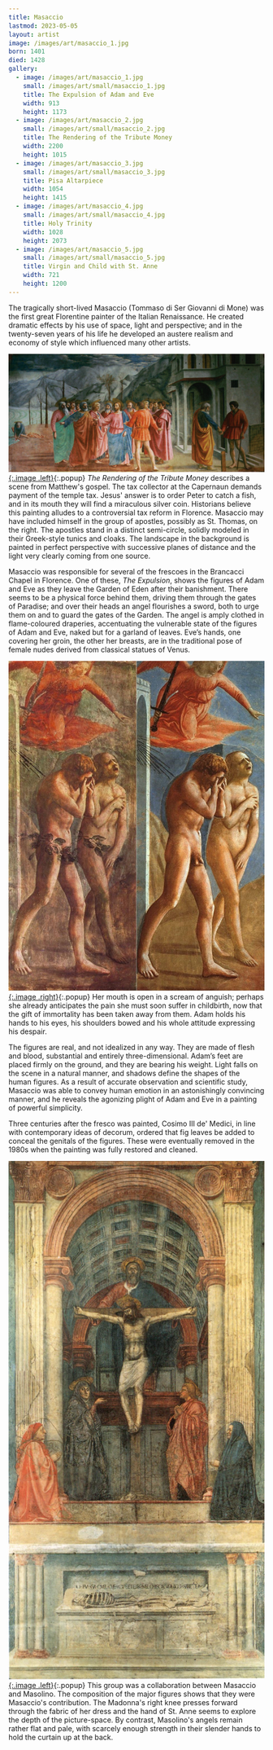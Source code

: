 ```yaml
---
title: Masaccio
lastmod: 2023-05-05
layout: artist
image: /images/art/masaccio_1.jpg
born: 1401
died: 1428
gallery:
  - image: /images/art/masaccio_1.jpg
    small: /images/art/small/masaccio_1.jpg
    title: The Expulsion of Adam and Eve
    width: 913
    height: 1173
  - image: /images/art/masaccio_2.jpg
    small: /images/art/small/masaccio_2.jpg
    title: The Rendering of the Tribute Money
    width: 2200
    height: 1015
  - image: /images/art/masaccio_3.jpg
    small: /images/art/small/masaccio_3.jpg
    title: Pisa Altarpiece
    width: 1054
    height: 1415
  - image: /images/art/masaccio_4.jpg
    small: /images/art/small/masaccio_4.jpg
    title: Holy Trinity
    width: 1028
    height: 2073
  - image: /images/art/masaccio_5.jpg
    small: /images/art/small/masaccio_5.jpg
    title: Virgin and Child with St. Anne
    width: 721
    height: 1200
---
```


The tragically short-lived Masaccio (Tommaso di Ser
Giovanni di Mone) was the first great Florentine painter of
the Italian Renaissance. He created dramatic effects by his use of space, light
and perspective; and in the twenty-seven years of his life he developed an
austere realism and economy of style which influenced many other artists.

[![The Rendering of the Tribute Money](/images/art/masaccio_2.jpg){:.image .left}](/images/art/masaccio_2.jpg){:.popup}
_The Rendering of the Tribute Money_ describes a scene from Matthew's gospel.
The tax collector at the Capernaun demands payment of the temple tax. Jesus'
answer is to order Peter to catch a fish, and in its mouth they will find a
miraculous silver coin. Historians believe this painting alludes to a
controversial tax reform in Florence. Masaccio may have included himself in
the group of apostles, possibly as St. Thomas, on the right. The apostles
stand in a distinct semi-circle, solidly modeled in their Greek-style tunics
and cloaks. The landscape in the background is painted in perfect perspective
with successive planes of distance and the light very clearly coming from one
source.

Masaccio was responsible for several of the frescoes in the Brancacci Chapel in
Florence. One of these, _The Expulsion_, shows the figures of Adam and Eve as
they leave the Garden of Eden after their banishment. There seems to be a
physical force behind them, driving them through the gates of Paradise; and
over their heads an angel flourishes a sword, both to urge them on and to guard
the gates of the Garden. The angel is amply clothed in flame-coloured
draperies, accentuating the vulnerable state of the figures of Adam and Eve,
naked but for a garland of leaves.  Eve’s hands, one covering her groin, the
other her breasts, are in the traditional pose of female nudes derived from
classical statues of Venus.

[![The Expulsion of Adam and Eve](/images/art/masaccio_1.jpg){:.image .right}](/images/art/masaccio_1.jpg){:.popup}
Her mouth is open in a scream of anguish; perhaps she already anticipates the
pain she must soon suffer in childbirth, now that the gift of immortality has
been taken away from them. Adam holds his hands to his eyes, his shoulders
bowed and his whole attitude expressing his despair.

The figures are real, and not idealized in any way. They are made of flesh and
blood, substantial and entirely three-dimensional. Adam’s feet are placed
firmly on the ground, and they are bearing his weight. Light falls on the scene
in a natural manner, and shadows define the shapes of the human figures. As a
result of accurate observation and scientific study, Masaccio was able to
convey human emotion in an astonishingly convincing manner, and he reveals the
agonizing plight of Adam and Eve in a painting of powerful simplicity.

Three centuries after the fresco was painted, Cosimo III de' Medici, in line
with contemporary ideas of decorum, ordered that fig leaves be added to conceal
the genitals of the figures. These were eventually removed in the 1980s when
the painting was fully restored and cleaned.

[![Virgin and Child with St. Anne](/images/art/masaccio_4.jpg){:.image .left}](/images/art/masaccio_4.jpg){:.popup}
This group was a collaboration between Masaccio and Masolino. The composition
of the major figures shows that they were Masaccio's contribution. The
Madonna's right knee presses forward through the fabric of her dress and the
hand of St. Anne seems to explore the depth of the picture-space. By contrast,
Masolino's angels remain rather flat and pale, with scarcely enough strength in
their slender hands to hold the curtain up at the back.

